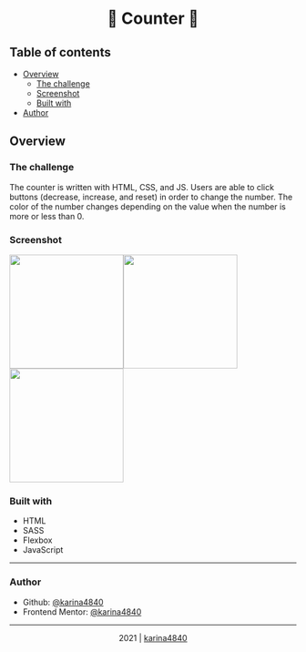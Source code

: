 # <div align="center">🔢 Counter 🔢</div>

## Table of contents

- [Overview](#overview)
  - [The challenge](#the-challenge)
  - [Screenshot](#screenshot)
  - [Built with](#built-with)
- [Author](#author)

## Overview
### The challenge

The counter is written with HTML, CSS, and JS. Users are able to click buttons (decrease, increase, and reset) in order to change the number. The color of the number changes depending on the value when the number is more or less than 0. 
                                                          
### Screenshot

<img src="https://github.com/karina4840/counter/blob/main/screen%201.png?raw=true" height=200><img src="https://github.com/karina4840/counter/blob/main/screen%202.png?raw=true" height=200><img src="https://github.com/karina4840/counter/blob/main/screen%203.png?raw=true" height=200>

### Built with
- HTML																																															
- SASS
- Flexbox
- JavaScript

***

###  Author
- Github: [@karina4840](https://github.com/karina4840)
- Frontend Mentor: [@karina4840](https://www.frontendmentor.io/profile/karina4840)

---

<div align="center">
    2021 | <a href="https://github.com/karina4840"> karina4840 </a>
</div>
